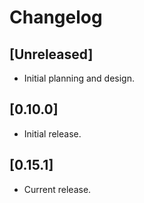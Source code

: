 # Changelog

## [Unreleased]

- Initial planning and design.

## [0.10.0]

- Initial release.

## [0.15.1]

- Current release.
